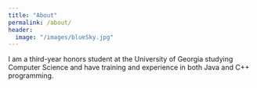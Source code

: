 ```yaml
---
title: "About"
permalink: /about/
header:
  image: "/images/blueSky.jpg"
---
```


I am a third-year honors student at the University of Georgia studying Computer Science and have training and experience in both Java and C++ programming.


